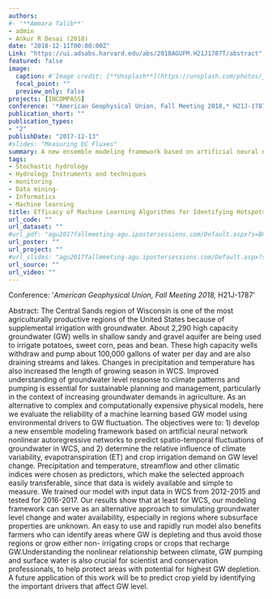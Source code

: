 ```yaml
---
authors: 
#- '**Ammara Talib**'
- admin
- Ankur R Desai (2018)
date: "2018-12-11T00:00:00Z"
Link: "https://ui.adsabs.harvard.edu/abs/2018AGUFM.H21J1787T/abstract"
featured: false
image:
  caption: #'Image credit: [**Unsplash**](https://unsplash.com/photos/jdD8gXaTZsc)'#
  focal_point: ""
  preview_only: false
projects: [INCOMPASS]
conference: '*American Geophysical Union, Fall Meeting 2018,* H21J-1787'
publication_short: ""
publication_types:
- "2"
publishDate: "2017-12-13"
#slides: "Measuring EC Fluxes"
summary: A new ensemble modeling framework based on artificial neural network nonlinear autoregressive networks was developed to predict spatio-temporal fluctuations of groundwater in the densely irrigated area of Wisconsin central sands (WCS).   
tags:
- Stochastic hydrology
- Hydrology Instruments and techniques
- monitoring
- Data mining-
- Informatics
- Machine learning
title: Efficacy of Machine Learning Algorithms for Identifying Hotspots of Groundwater Depletion in Intensively Irrigated Agricultural Regions
url_code: ""
url_dataset: ""
#url_pdf: "agu2017fallmeeting-agu.ipostersessions.com/Default.aspx?s=BC-27-92-16-96-E4-C3-1C-D7-54-97-11-10-30-54-48"
url_poster: ""
url_project: ""
#url_slides: "agu2017fallmeeting-agu.ipostersessions.com/Default.aspx?s=BC-27-92-16-96-E4-C3-1C-D7-54-97-11-10-30-54-48"
url_source: ""
url_video: ""
---
```

Conference: '*American Geophysical Union, Fall Meeting 2018,* H21J-1787'

Abstract: The Central Sands region of Wisconsin is one of the most agriculturally productive regions of the United States because of supplemental irrigation with groundwater. About 2,290 high capacity groundwater (GW) wells in shallow sandy and gravel aquifer are being used to irrigate potatoes, sweet corn, peas and bean. These high capacity wells withdraw and pump about 100,000 gallons of water per day and are also draining streams and lakes. Changes in precipitation and temperature has also increased the length of growing season in WCS. Improved understanding of groundwater level response to climate patterns and pumping is essential for sustainable planning and management, particularly in the context of increasing groundwater demands in agriculture. As an alternative to complex and computationally expensive physical models, here we evaluate the reliability of a machine learning based GW model using environmental drivers to GW fluctuation. The objectives were to: 1) develop a new ensemble modeling framework based on artificial neural network nonlinear autoregressive networks to predict spatio-temporal fluctuations of groundwater in WCS, and 2) determine the relative influence of climate variability, evapotranspiration (ET) and crop irrigation demand on GW level change. Precipitation and temperature, streamflow and other climatic indices were chosen as predictors, which make the selected approach easily transferable, since that data is widely available and simple to measure. We trained our model with input data in WCS from 2012-2015 and tested for 2016-2017. Our results show that at least for WCS, our modeling framework can serve as an alternative approach to simulating groundwater level change and water availability, especially in regions where subsurface properties are unknown. An easy to use and rapidly run model also benefits farmers who can identify areas where GW is depleting and thus avoid those regions or grow either non- irrigating crops or crops that recharge GW.Understanding the nonlinear relationship between climate, GW pumping and surface water is also crucial for scientist and conservation professionals, to help protect areas with potential for highest GW depletion. A future application of this work will be to predict crop yield by identifying the important drivers that affect GW level.